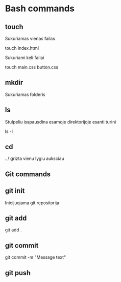 # Bash commands

## touch

Sukuriamas vienas failas

touch index.html

Sukuriami keli failai

touch main.css button.css

## mkdir

Sukuriamas folderis

## ls

Stulpeliu isspausdina esamoje direktorijoje esanti turini

ls -l

## cd

../ grizta vienu lygiu auksciau

## Git commands

## git init

Inicijuojama git repositorija

## git add

git add .

## git commit

git commit -m "Message text"

## git push
